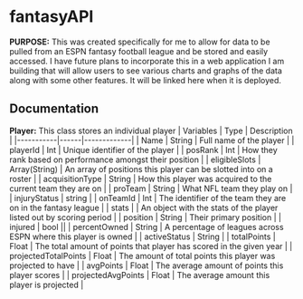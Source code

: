 # fantasyAPI

**PURPOSE:** This was created specifically for me to allow for data to be pulled from an ESPN fantasy football league and be stored and easily accessed.
I have future plans to incorporate this in a web application I am building that will allow users to see various charts and graphs of the data along with some other features.
It will be linked here when it is deployed.

## Documentation

**Player:** This class stores an individual player
| Variables | Type | Description |
|-----------|------|-------------|
| Name | String | Full name of the player |
| playerId | Int | Unique identifier of the player |
| posRank | Int | How they rank based on performance amongst their position |
| eligibleSlots | Array(String) | An array of positions this player can be slotted into on a roster |
| acquisitionType | String | How this player was acquired to the current team they are on |
| proTeam | String | What NFL team they play on |
| injuryStatus | string |
| onTeamId | Int | The identifier of the team they are on in the fantasy league |
| stats | | An object with the stats of the player listed out by scoring period |
| position | String | Their primary position |
| injured | bool ||
| percentOwned | String | A percentage of leagues across ESPN where this player is owned |
| activeStatus | String |
| totalPoints | Float | The total amount of points that player has scored in the given year |
| projectedTotalPoints | Float | The amount of total points this player was projected to have |
| avgPoints | Float | The average amount of points this player scores |
| projectedAvgPoints | Float | The average amount this player is projected |

